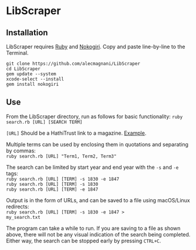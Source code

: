 # LibScraper
## Installation
LibScraper requires [Ruby](https://www.ruby-lang.org/en/downloads/) and [Nokogiri](https://nokogiri.org/tutorials/installing_nokogiri.html). Copy and paste line-by-line to the Terminal.

````
git clone https://github.com/alecmagnani/LibScraper  
cd LibScraper
gem update --system
xcode-select --install
gem install nokogiri
````

## Use
From the LibScraper directory, run as follows for basic functionality:
<code>ruby search.rb [URL] [SEARCH TERM]</code>

<code>[URL]</code> Should be a HathiTrust link to a magazine. [Example](https://catalog.hathitrust.org/Record/000496214).

Multiple terms can be used by enclosing them in quotations and separating by commas:\
<code>ruby search.rb [URL] "Term1, Term2, Term3"</code>

The search can be limited by start year and end year with the <code>-s</code> and <code>-e</code> tags:\
<code>ruby search.rb [URL] [TERM] -s 1830 -e 1847</code>\
<code>ruby search.rb [URL] [TERM] -s 1830</code>\
<code>ruby search.rb [URL] [TERM] -e 1847</code>

Output is in the form of URLs, and can be saved to a file using macOS/Linux redirects:\
<code>ruby search.rb [URL] [TERM] -s 1830 -e 1847 > my_search.txt</code>

The program can take a while to run. If you are saving to a file as shown above, there will not be any visual indication of the search being completed. Either way, the search can be stopped early by pressing <code>CTRL+C</code>.

